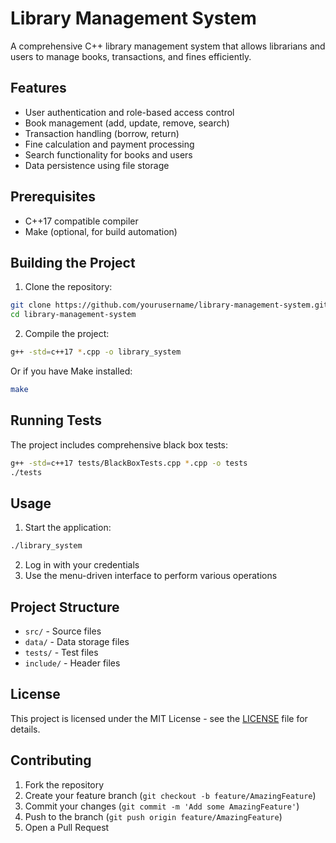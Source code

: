 # Library Management System

A comprehensive C++ library management system that allows librarians and users to manage books, transactions, and fines efficiently.

## Features

- User authentication and role-based access control
- Book management (add, update, remove, search)
- Transaction handling (borrow, return)
- Fine calculation and payment processing
- Search functionality for books and users
- Data persistence using file storage

## Prerequisites

- C++17 compatible compiler
- Make (optional, for build automation)

## Building the Project

1. Clone the repository:
```bash
git clone https://github.com/yourusername/library-management-system.git
cd library-management-system
```

2. Compile the project:
```bash
g++ -std=c++17 *.cpp -o library_system
```

Or if you have Make installed:
```bash
make
```

## Running Tests

The project includes comprehensive black box tests:

```bash
g++ -std=c++17 tests/BlackBoxTests.cpp *.cpp -o tests
./tests
```

## Usage

1. Start the application:
```bash
./library_system
```

2. Log in with your credentials
3. Use the menu-driven interface to perform various operations

## Project Structure

- `src/` - Source files
- `data/` - Data storage files
- `tests/` - Test files
- `include/` - Header files

## License

This project is licensed under the MIT License - see the [LICENSE](LICENSE) file for details.

## Contributing

1. Fork the repository
2. Create your feature branch (`git checkout -b feature/AmazingFeature`)
3. Commit your changes (`git commit -m 'Add some AmazingFeature'`)
4. Push to the branch (`git push origin feature/AmazingFeature`)
5. Open a Pull Request 